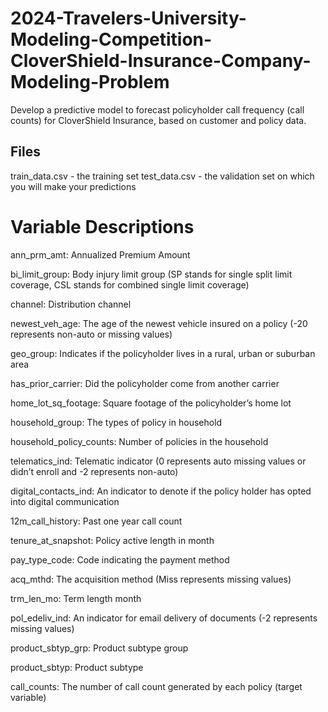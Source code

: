# 2024-Travelers-University-Modeling-Competition-CloverShield-Insurance-Company-Modeling-Problem
Develop a predictive model to forecast policyholder call frequency (call counts) for CloverShield Insurance, based on customer and policy data.


## Files
train_data.csv - the training set
test_data.csv - the validation set on which you will make your predictions

# Variable Descriptions
ann_prm_amt: Annualized Premium Amount

bi_limit_group: Body injury limit group (SP stands for single split limit coverage, CSL stands for combined single limit coverage)

channel: Distribution channel

newest_veh_age: The age of the newest vehicle insured on a policy (-20 represents non-auto or missing values)

geo_group: Indicates if the policyholder lives in a rural, urban or suburban area

has_prior_carrier: Did the policyholder come from another carrier

home_lot_sq_footage: Square footage of the policyholder’s home lot

household_group: The types of policy in household

household_policy_counts: Number of policies in the household

telematics_ind: Telematic indicator (0 represents auto missing values or didn’t enroll and -2 represents non-auto)

digital_contacts_ind: An indicator to denote if the policy holder has opted into digital communication

12m_call_history: Past one year call count

tenure_at_snapshot: Policy active length in month

pay_type_code: Code indicating the payment method

acq_mthd: The acquisition method (Miss represents missing values)

trm_len_mo: Term length month

pol_edeliv_ind: An indicator for email delivery of documents (-2 represents missing values)

product_sbtyp_grp: Product subtype group

product_sbtyp: Product subtype

call_counts: The number of call count generated by each policy (target variable)

